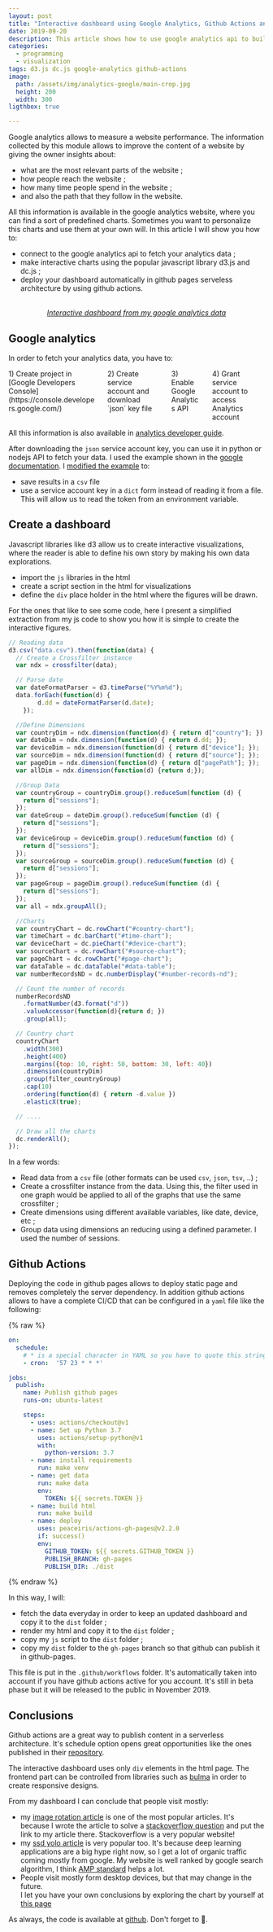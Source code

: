 ```yaml
---
layout: post
title: "Interactive dashboard using Google Analytics, Github Actions and Dc.js"
date: 2019-09-20
description: This article shows how to use google analytics api to build a customized dashboard using javascript library dc.js and deploy them using Github Actions
categories:
  - programming
  - visualization
tags: d3.js dc.js google-analytics github-actions
image:
  path: /assets/img/analytics-google/main-crop.jpg
  height: 200
  width: 300
ligthbox: true

---
```


Google analytics allows to measure a website performance.
The information collected by this module allows to improve the content of a
website by giving the owner insights about:
- what are the most relevant parts of the website ;
- how people reach the website ;
- how many time people spend in the website ;
- and also the path that they follow in the website.

All this information is available in the google analytics website, where you 
can find a sort of predefined charts.  Sometimes you want to personalize this 
charts and use them at your own will.
In this article I will show you how to:
- connect to the google analytics api to fetch your analytics data ;
- make interactive charts using the popular javascript library d3.js and dc.js ;
- deploy your dashboard automatically in github pages serveless architecture by using github actions.

<center>
<amp-img src="/assets/img/analytics-google/main.jpg" alt="google analytics dashboard" height="651" width="682" layout="intrinsic"></amp-img>
<br><i><a href="https://cristianpb.github.io/analytics-google">Interactive dashboard from my google analytics data</a></i>
</center>

## Google analytics

In order to fetch your analytics data, you have to:

<div class="columns is-mobile is-multiline is-horizontal-center">

<div class="column is-6-desktop is-6-mobile">
<amp-image-lightbox id="lightbox1"
  layout="nodisplay"></amp-image-lightbox>
<amp-img on="tap:lightbox1"
  role="button"
  tabindex="0"
  aria-describedby="credentials"
  alt="Credentials google analytics"
  title="Credentials google analytics"
  src="/assets/img/analytics-google/credentials.png"
  layout="responsive"
  width="697"
  height="355"></amp-img>
<div id="credentials">
1) Create project in [Google Developers Console](https://console.developers.google.com/)
</div>
</div>

<div class="column is-6-desktop is-6-mobile">
<amp-image-lightbox id="lightbox2"
  layout="nodisplay"></amp-image-lightbox>
<amp-img on="tap:lightbox2"
  role="button"
  tabindex="0"
  aria-describedby="service_account"
  alt="Service account key"
  title="Service account key"
  src="/assets/img/analytics-google/service_account.png"
  layout="responsive"
  width="505"
  height="428"></amp-img>
<div id="service_account">
2) Create service account and download `json` key file
</div>
</div>

<div class="column is-6-desktop is-6-mobile">
<amp-image-lightbox id="lightbox3"
  layout="nodisplay"></amp-image-lightbox>
<amp-img on="tap:lightbox3"
  role="button"
  tabindex="0"
  aria-describedby="enable"
  alt="Enable google analytics api"
  title="Enable google analytics api"
  src="/assets/img/analytics-google/enable.png"
  layout="responsive"
  width="697"
  height="355"></amp-img>
<div id="enable">
3) Enable Google Analytics API
</div>
</div>

<div class="column is-6-desktop is-6-mobile">
<amp-image-lightbox id="lightbox4"
  layout="nodisplay"></amp-image-lightbox>
<amp-img on="tap:lightbox4"
  role="button"
  tabindex="0"
  aria-describedby="account"
  alt="Grant service account"
  title="Grant service account"
  src="/assets/img/analytics-google/account.png"
  layout="responsive"
  width="505"
  height="428"></amp-img>
<div id="account">
4) Grant service account to access Analytics account
</div>
</div>

</div>

All this information is also available in [analytics developer guide](https://developers.google.com/analytics/devguides/reporting/core/v4/authorization).

After downloading the `json` service account key, you can use it in python or nodejs API to fetch your data.
I used the example shown in the [google 
documentation](https://developers.google.com/analytics/devguides/config/mgmt/v3/quickstart/service-py).
I [modified the example](https://github.com/cristianpb/analytics-google/blob/master/analytics.py) to:
- save results in a `csv` file
- use a service account key in a `dict` form instead of reading it from a file. 
  This will allow us to read the token from an environment variable.

## Create a dashboard

Javascript libraries like d3 allow us to create interactive visualizations, 
where the reader is able to define his own story by making his own data 
explorations.

- import the `js` libraries in the html
- create a script section in the html for visualizations
- define the `div` place holder in the html where the figures will be drawn.


For the ones that like to see some code, here I present a simplified extraction 
from my js code to show you how it is simple to create the interactive figures.

```js
// Reading data
d3.csv("data.csv").then(function(data) {
  // Create a Crossfilter instance
  var ndx = crossfilter(data);

  // Parse date
  var dateFormatParser = d3.timeParse("%Y%m%d");
  data.forEach(function(d) {
		d.dd = dateFormatParser(d.date);
	});

  //Define Dimensions
  var countryDim = ndx.dimension(function(d) { return d["country"]; });
  var dateDim = ndx.dimension(function(d) { return d.dd; });
  var deviceDim = ndx.dimension(function(d) { return d["device"]; });
  var sourceDim = ndx.dimension(function(d) { return d["source"]; });
  var pageDim = ndx.dimension(function(d) { return d["pagePath"]; });
  var allDim = ndx.dimension(function(d) {return d;});

  //Group Data
  var countryGroup = countryDim.group().reduceSum(function (d) {
    return d["sessions"];
  });
  var dateGroup = dateDim.group().reduceSum(function (d) {
    return d["sessions"];
  });
  var deviceGroup = deviceDim.group().reduceSum(function (d) {
    return d["sessions"];
  });
  var sourceGroup = sourceDim.group().reduceSum(function (d) {
    return d["sessions"];
  });
  var pageGroup = pageDim.group().reduceSum(function (d) {
    return d["sessions"];
  });
  var all = ndx.groupAll();

  //Charts
  var countryChart = dc.rowChart("#country-chart");
  var timeChart = dc.barChart("#time-chart");
  var deviceChart = dc.pieChart("#device-chart");
  var sourceChart = dc.rowChart("#source-chart");
  var pageChart = dc.rowChart("#page-chart");
  var dataTable = dc.dataTable("#data-table");
  var numberRecordsND = dc.numberDisplay("#number-records-nd");

  // Count the number of records
  numberRecordsND
    .formatNumber(d3.format("d"))
    .valueAccessor(function(d){return d; })
    .group(all);

  // Country chart
  countryChart
    .width(300)
    .height(400)        
    .margins({top: 10, right: 50, bottom: 30, left: 40})
    .dimension(countryDim)
    .group(filter_countryGroup)
    .cap(10)
    .ordering(function(d) { return -d.value })
    .elasticX(true);

  // ....

  // Draw all the charts
  dc.renderAll();
});
```

In a few words:
- Read data from a `csv` file (other formats can be used `csv`, `json`, `tsv`, ..) ;
- Create a crossfilter instance from the data. Using this, the filter used in 
  one graph would be applied to all of the graphs that use the same crossfilter 
  ;
- Create dimensions using different available variables, like date, device, etc ;
- Group data using dimensions an reducing using a defined parameter. I used the number of sessions.


## Github Actions

Deploying the code in github pages allows to deploy static page and removes 
completely the server dependency. In addition github actions allows to have a 
complete CI/CD that can be configured in a `yaml` file like the following:

{% raw %}
```yaml
on:
  schedule:
    # * is a special character in YAML so you have to quote this string
    - cron:  '57 23 * * *'

jobs:
  publish:
    name: Publish github pages
    runs-on: ubuntu-latest

    steps:
      - uses: actions/checkout@v1
      - name: Set up Python 3.7
        uses: actions/setup-python@v1
        with:
          python-version: 3.7
      - name: install requirements
        run: make venv
      - name: get data
        run: make data
        env:
          TOKEN: ${{ secrets.TOKEN }}
      - name: build html
        run: make build
      - name: deploy
        uses: peaceiris/actions-gh-pages@v2.2.0
        if: success()
        env:
          GITHUB_TOKEN: ${{ secrets.GITHUB_TOKEN }}
          PUBLISH_BRANCH: gh-pages
          PUBLISH_DIR: ./dist

```
{% endraw %}

In this way, I will:
- fetch the data everyday in order to keep an updated dashboard and copy it to 
  the `dist` folder ;
- render my html and copy it to the `dist` folder ;
- copy my `js` script to the `dist` folder ;
- copy my `dist` folder to the `gh-pages` branch so that github can publish it in github-pages.

This file is put in the `.github/workflows` folder. It's automatically taken
into account if you have github actions active for you account. It's still in
beta phase but it will be released to the public in November 2019.

## Conclusions

Github actions are a great way to publish content in a serverless architecture.
It's schedule option opens great opportunities like the ones published in their
[repository](https://github.com/sdras/awesome-actions).

The interactive dashboard uses only `div` elements in the html page. The
frontend part can be controlled from libraries such as [bulma](http://bulma.io) in order to create
responsive designs.

From my dashboard I can conclude that people visit mostly:
- my [image rotation article](https://cristianpb.github.io/blog/image-rotation-opencv) is one of the most popular articles. It's because I wrote the article to solve a [stackoverflow question](https://stackoverflow.com/questions/42354804/find-x-y-rotated-coordinates-locations-in-image-opencv-python/47956005#47956005) and put the link to my article there. Stackoverflow is a very popular website!
- my [ssd yolo article](https://cristianpb.github.io/blog/ssd-yolo) is very popular too. It's because deep learning applications are a big hype right now, so I get a lot of organic traffic coming mostly from google. My website is well ranked by google search algorithm, I think [AMP standard](https://cristianpb.github.io/blog/bulma-amp) helps a lot.
- People visit mostly form desktop devices, but that may change in the future.  
  I let you have your own conclusions by exploring the chart by yourself at 
  [this page](https://cristianpb.github.io/analytics-google) 

As always, the code is available at [github](https://github.com/cristianpb/analytics-google). Don't forget to 🌟.
